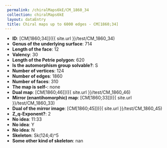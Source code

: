 ```yaml
--- 
 permalink: /chiralMaps6kE/CM_1860_34 
 collection: chiralMaps6kE
 layout: dataEntry
 title: Chiral maps up to 6000 edges - CM[1860;34]
---
```


- **ID**: [CM[1860;34]]({{ site.url }}/test/CM_1860_34)
- **Genus of the underlying surface**: 714
- **Length of the face**: 12
- **Valency**: 30
- **Length of the Petrie polygon**: 620
- **Is the automorphism group solvable?**: S
- **Number of vertices**: 124
- **Number of edges**: 1860
- **Number of faces**: 310
- **The map is self-**: none
- **Dual map**: [CM[1860;46]]({{ site.url }}/test/CM_1860_46)
- **Mirror (enantihomorphic) map**: [CM[1860;33]]({{ site.url }}/test/CM_1860_33)
- **Dual of the mirror image**: [CM[1860;45]]({{ site.url }}/test/CM_1860_45)
- **Z_q-Exponent?**: 2
- **No idea**:  11:33
- **No idea**: Y
- **No idea**: N
- **Skeleton**: Sk(124;4)^5
- **Some other kind of skeleton**: nan
